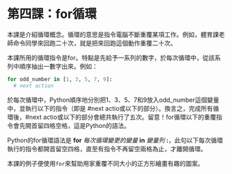 # 第四課：for循環
本課是介紹循環概念。循環的意思是指令電腦不斷重覆某項工作。例如，體育課老師命令同學來回跑二十次，就是把來回跑這個動作重覆二十次。

本課所用的循環指令是for。特點是先給予一系列的數字，於每次循環中，從該系列中順序抽出一數字出來。例如：
```python
for odd_number in [1, 3, 5, 7, 9]:
  # next action
```
於每次循環中，Python順序地分別把1、3、5、7和9放入odd_number這個變量中，並執行以下的指令（即是 #next actio或以下的部分）。換言之，完成所有循環後，#next actio或以下的部分會總共執行了五次。留意！for循環以下的重覆指令會先開首留四格空格，這是Python的語法。

Python的for循環語法是 **for** *每次循環變更的變量* **in** *變量列* **:**，此句以下每次循環執行的指令都開首留空四格，直至有指令不再留空兩格為止，才離開循環。

本課的例子便使用`for`來幫助用家重覆不同大小的正方形繪畫有趣的圖案。